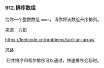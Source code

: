 ### 912.排序数组

给你一个整数数组 `nums`，请你将该数组升序排列。

来源：力扣

https://leetcode.cn/problems/sort-an-array/



思路：

​		归并排序和希尔排序可以通过，快速排序会超时。